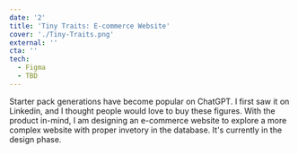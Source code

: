 ```yaml
---
date: '2'
title: 'Tiny Traits: E-commerce Website'
cover: './Tiny-Traits.png'
external: ''
cta: ''
tech:
  - Figma
  - TBD
---
```


Starter pack generations have become popular on ChatGPT. I first saw it on Linkedin,
and I thought people would love to buy these figures. With the product in-mind, I
am designing an e-commerce website to explore a more complex website with proper invetory
in the database. It's currently in the design phase.
